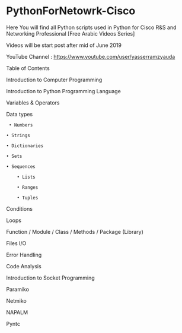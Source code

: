# PythonForNetowrk-Cisco
Here You will find all Python scripts used in Python for Cisco R&amp;S and Networking Professional [Free Arabic Videos Series]

Videos will be start post after mid of June 2019

YouTube Channel : https://www.youtube.com/user/yasserramzyauda

Table of Contents

Introduction to Computer Programming

Introduction to Python Programming Language

Variables & Operators

Data types

	 • Numbers
	 
	• Strings
	
	• Dictionaries
	
	• Sets
	
	• Sequences 
	
		• Lists
		
		• Ranges
		
		• Tuples
		
Conditions

Loops

Function / Module / Class / Methods / Package (Library)

Files I/O

Error Handling

Code Analysis

Introduction to Socket Programming 

Paramiko 

Netmiko

NAPALM

Pyntc
